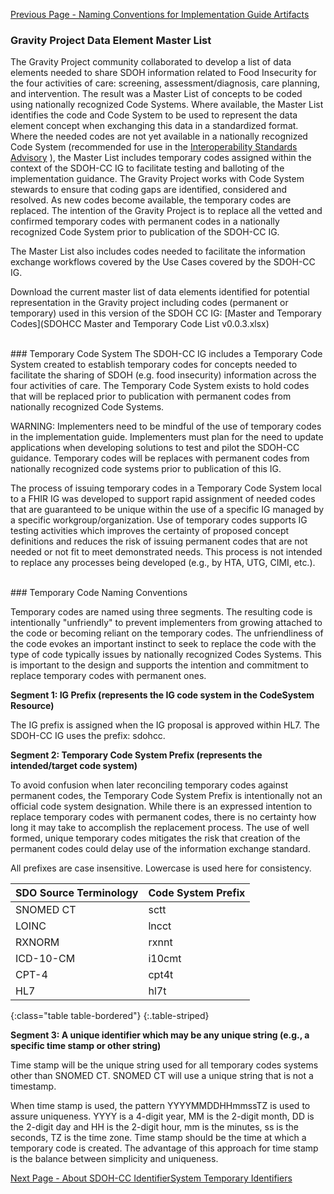 [Previous Page - Naming Conventions for Implementation Guide Artifacts](NamingConventionsforImplementationGuideArtifacts.html)

### Gravity Project Data Element Master List
The Gravity Project community collaborated to develop a list of data elements needed to share SDOH information related to Food Insecurity for the four activities of care:  screening, assessment/diagnosis, care planning, and intervention.  The result was a Master List of concepts to be coded using nationally recognized Code Systems.  Where available, the Master List identifies the code and Code System to be used to represent the data element concept when exchanging this data in a standardized format. Where the needed codes are not yet available in a nationally recognized Code System (recommended for use in the [Interoperability Standards Advisory](https://www.healthit.gov/isa/) ), the Master List includes temporary codes assigned within the context of the SDOH-CC IG to facilitate testing and balloting of the implementation guidance.  The Gravity Project works with Code System stewards to ensure that coding gaps are identified, considered and resolved.  As new codes become available, the temporary codes are replaced.  The intention of the Gravity Project is to replace all the vetted and confirmed temporary codes with permanent codes in a nationally recognized Code System prior to publication of the SDOH-CC IG.

The Master List also includes codes needed to facilitate the information exchange workflows covered by the Use Cases covered by the SDOH-CC IG.

Download the current master list of data elements identified for potential representation in the Gravity project including codes (permanent or temporary) used in this version of the SDOH CC IG: [Master and Temporary Codes](SDOHCC Master and Temporary Code List v0.0.3.xlsx)
 
 
 
<br>
### Temporary Code System
The SDOH-CC IG includes a Temporary Code System created to establish temporary codes for concepts needed to facilitate the sharing of SDOH (e.g. food insecurity) information across the four activities of care. The Temporary Code System exists to hold codes that will be replaced prior to publication with permanent codes from nationally recognized Code Systems. 

WARNING: Implementers need to be mindful of the use of temporary codes in the implementation guide.  Implementers must plan for the need to update applications when developing solutions to test and pilot the SDOH-CC guidance.  Temporary codes will be replaces with permanent codes from nationally recognized code systems prior to publication of this IG.
 
The process of issuing temporary codes in a Temporary Code System local to a FHIR IG was developed to support rapid assignment of needed codes that are guaranteed to be unique within the use of a specific IG managed by a specific workgroup/organization. Use of temporary codes supports IG testing activities which improves the certainty of proposed concept definitions and reduces the risk of issuing permanent codes that are not needed or not fit to meet demonstrated needs. This process is not intended to replace any processes being developed (e.g., by HTA, UTG, CIMI, etc.).


<br>
### Temporary Code Naming Conventions

Temporary codes are named using three segments. The resulting code is intentionally "unfriendly" to prevent implementers from growing attached to the code or becoming reliant on the temporary codes. The unfriendliness of the code evokes an important instinct to seek to replace the code with the type of code typically issues by nationally recognized Codes Systems. This is important to the design and supports the intention and commitment to replace temporary codes with permanent ones.
	
**Segment 1: IG Prefix (represents the IG code system in the CodeSystem Resource)**

The IG prefix is assigned when the IG proposal is approved within HL7. The SDOH-CC IG uses the prefix: sdohcc. 

	
**Segment 2: Temporary Code System Prefix (represents the intended/target code system)** 

To avoid confusion when later reconciling temporary codes against permanent codes, the Temporary Code System Prefix is intentionally not an official code system designation. While there is an expressed intention to replace temporary codes with permanent codes, there is no certainty how long it may take to accomplish the replacement process. The use of well formed, unique temporary codes mitigates the risk that creation of the permanent codes could delay use of the information exchange standard.

All prefixes are case insensitive. Lowercase is used here for consistency.


| SDO Source Terminology | Code System Prefix |
|------------------------|--------------------|
| SNOMED CT              | sctt               |
| LOINC                  | lncct              |
| RXNORM                 | rxnnt              |
| ICD-10-CM              | i10cmt             |
| CPT-4                  | cpt4t             |
| HL7                    | hl7t               |
{:class="table table-bordered"}
{:.table-striped}


**Segment 3: A unique identifier which may be any unique string (e.g., a specific time stamp or other string)** 

Time stamp will be the unique string used for all temporary codes systems other than SNOMED CT. SNOMED CT will use a unique string that is not a timestamp.  

When time stamp is used, the pattern YYYYMMDDHHmmssTZ is used to assure uniqueness. YYYY is a 4-digit year, MM is the 2-digit month, DD is the 2-digit day and HH is the 2-digit hour, mm is the minutes, ss is the seconds, TZ is the time zone. Time stamp should be the time at which a temporary code is created. The advantage of this approach for time stamp is the balance between simplicity and uniqueness.




[Next Page - About SDOH-CC IdentifierSystem Temporary Identifiers](AboutSDOH-CCIdentifierSystemTemporaryIdentifiers.html)